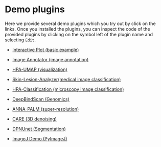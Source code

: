 # Demo plugins
Here we provide several demo plugins which you try out by click on the links. Once you installed the plugins, you can inspect the code of the provided plugins
by clicking on the symbol left of the plugin name and selecting `Edit`.

* [Interactive Plot (basic example)](https://imjoy.io/#/app?plugin=https://gist.githubusercontent.com/oeway/b033ad375343f495dabf19242e5c04d3/raw/PlotLineChart.imjoy.html)

* [Image Annotator (image annotation)](https://imjoy.io/#/app?w=imjoy-examples&plugin=oeway/ImJoy-Plugins:ImageAnnotator&start=ImageAnnotator&fullscreen=1)

* [HPA-UMAP (visualization)](https://imjoy.io/#/app?w=imjoy-examples&plugin=imjoy-team/example-plugins:HPA-UMAP&start=HPA-UMAP&fullscreen=1)

* [Skin-Lesion-Analyzer(medical image classification) ](https://imjoy.io/#/app?w=imjoy-examples&plugin=imjoy-team/example-plugins:Skin-Lesion-Analyzer&start=Skin-Lesion-Analyzer)

* [HPA-Classification (microscopy image classification)](https://imjoy.io/#/app?w=imjoy-examples&plugin=imjoy-team/example-plugins:HPA-Classification&start=HPA-Classification&fullscreen=1)

* [DeepBindScan (Genomics)](https://imjoy.io/#/app?w=imjoy-examples&plugin=imjoy-team/example-plugins:DeepBindScan)

* [ANNA-PALM (super-resolution)](https://imjoy.io/#/app?w=imjoy-examples&plugin=oeway/ImJoy-Plugins:ANNA-PALM)

* [CARE (3D denoising)](https://imjoy.io/#/app?w=imjoy-examples&plugin=oeway/ImJoy-Plugins:CARE)

* [DPNUnet (Segmentation)](https://imjoy.io/#/app?w=imjoy-examples&plugin=https://raw.githubusercontent.com/oeway/DPNUnet-Segmentation/master/DPNUnet.imjoy.html)

* [ImageJ Demo (PyImageJ)](https://gist.github.com/oeway/3f7637fdcaefa225ac21cd04513a8626)